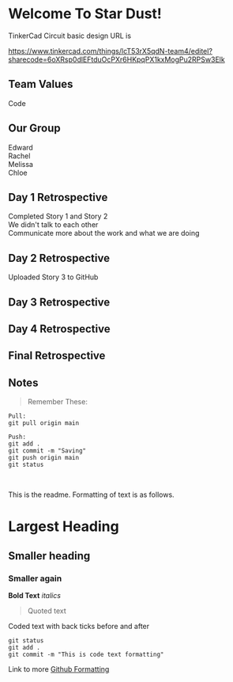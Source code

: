 # Welcome To Star Dust!

TinkerCad Circuit basic design URL is

https://www.tinkercad.com/things/lcT53rX5qdN-team4/editel?sharecode=6oXRsp0dlEFtduOcPXr6HKpqPX1kxMogPu2RPSw3Elk

## Team Values
Code

## Our Group
Edward
<br>
Rachel
<br>
Melissa
<br>
Chloe

## Day 1 Retrospective

Completed Story 1 and Story 2
<br>
We didn't talk to each other
<br>
Communicate more about the work and what we are doing
<br>

## Day 2 Retrospective

Uploaded Story 3 to GitHub

## Day 3 Retrospective

## Day 4 Retrospective

## Final Retrospective

## Notes
>Remember These:
```
Pull:
git pull origin main

Push:
git add .
git commit -m "Saving"
git push origin main
git status
```
<br>

This is the readme. Formatting of text is as follows.

# Largest Heading
## Smaller heading
### Smaller again

**Bold Text**
*italics*
>Quoted text

Coded text with back ticks before and after
```
git status
git add .
git commit -m "This is code text formatting"
```

Link to more [Github Formatting](https://help.github.com/en/github/writing-on-github/basic-writing-and-formatting-syntax)
